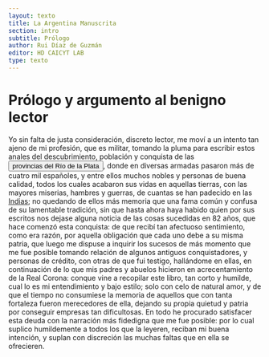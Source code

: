 ```yaml
---
layout: texto
title: La Argentina Manuscrita
section: intro
subtitle: Prólogo
author: Rui Díaz de Guzmán
editor: HD CAICYT LAB
type: texto
---
```


# Prólogo y argumento al benigno lector

Yo sin falta de justa consideración, discreto lector, me moví a un intento tan ajeno de mi profesión, que es militar, tomando la pluma para escribir estos anales del descubrimiento, población y conquista de las <a href="https://recogito.pelagios.org/document/wzqxhk0h3vpikm/part/1/edit#75dfdb41-ba7f-461e-802d-5284b740a49d" target="_blank"><button class="balloon" data-balloon-pos="up" data-balloon-length="large" data-balloon="Viceroyalty,spanish colony">provincias del Río de la Plata</button></a>, donde en diversas armadas pasaron más de cuatro mil españoles, y entre ellos muchos nobles y personas de buena calidad, todos los cuales acabaron sus vidas en aquellas tierras, con las mayores miserias, hambres y guerras, de cuantas se han padecido en las <a href="https://recogito.pelagios.org/document/wzqxhk0h3vpikm/part/1/edit#f4fe2e5f-39af-4922-938d-dd5882c17eb2" target="_blank">Indias</a>; no quedando de ellos más memoria que una fama común y confusa de su lamentable tradición, sin que hasta ahora haya habido quien por sus escritos nos dejase alguna noticia de las cosas sucedidas en 82 años, que hace comenzó esta conquista: de que recibí tan afectuoso sentimiento, como era razón, por aquella obligación que cada uno debe a su misma patria, que luego me dispuse a inquirir los sucesos de más momento que me fue posible tomando relación de algunos antiguos conquistadores, y personas de crédito, con otras de que fui testigo, hallándome en ellas, en continuación de lo que mis padres y abuelos hicieron en acrecentamiento de la Real Corona: conque vine a recopilar este libro, tan corto y humilde, cual lo es mi entendimiento y bajo estilo; solo con celo de natural amor, y de que el tiempo no consumiese la memoria de aquellos que con tanta fortaleza fueron merecedores de ella, dejando su propia quietud y patria por conseguir empresas tan dificultosas. En todo he procurado satisfacer esta deuda con la narración más fidedigna que me fue posible: por lo cual suplico humildemente a todos los que la leyeren, reciban mi buena intención, y suplan con discreción las muchas faltas que en ella se ofrecieren.
